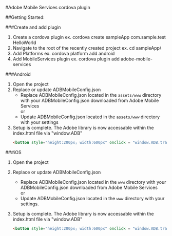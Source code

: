 #Adobe Mobile Services cordova plugin

##Getting Started:

###Create and add plugin
1. Create a cordova plugin
	ex. cordova create sampleApp com.sample.test HelloWorld
2. Navigate to the root of the recently created project
	ex. cd sampleApp/
3. Add Platforms
	ex. cordova platform add android
4. Add MobileServices plugin
	ex. cordova plugin add adobe-mobile-services

###Android 
1. Open the project
2. Replace or update ADBMobileConfig.json
	- Replace ADBMobileConfig.json located in the `assets/www` directory with your ADBMobileConfig.json downloaded from Adobe Mobile Services  
	or  
	- Update ADBMobileConfig.json located in the `assets/www` directory with your settings
3. Setup is complete. The Adobe library is now accessable within the index.html file via "window.ADB"
	```html
	<button style="height:200px; width:600px" onclick = "window.ADB.trackState('login page', {'user':'john','remember':'true'});">sampleHit</button>
	```

###iOS
1. Open the project
2. Replace or update ADBMobileConfig.json
	- Replace ADBMobileConfig.json located in the `www` directory with your ADBMobileConfig.json downloaded from Adobe Mobile Services  
	or  
	- Update ADBMobileConfig.json located in the `www` directory with your settings.
3. Setup is complete. The Adobe library is now accessable within the index.html file via "window.ADB"
	
	```html
	<button style="height:200px; width:600px" onclick = "window.ADB.trackState('login page', {'user':'john','remember':'true'});">sampleHit</button>
	```
